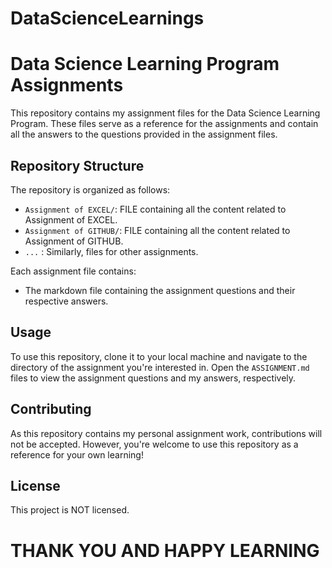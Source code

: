 # DataScienceLearnings

# Data Science Learning Program Assignments

This repository contains my assignment files for the Data Science Learning Program.
These files serve as a reference for the assignments and contain all the answers to the questions provided in the assignment files.

## Repository Structure

The repository is organized as follows:

- `Assignment of EXCEL/`: FILE containing all the content related to Assignment of EXCEL.
- `Assignment of GITHUB/`: FILE containing all the content related to Assignment of GITHUB.
- `...` : Similarly, files for other assignments.

Each assignment file contains:

- The markdown file containing the assignment questions and their respective answers.

## Usage

To use this repository, clone it to your local machine and navigate to the directory of the assignment you're interested in.
Open the `ASSIGNMENT.md`  files to view the assignment questions and my answers, respectively.

## Contributing

As this repository contains my personal assignment work, contributions will not be accepted.
However, you're welcome to use this repository as a reference for your own learning!

## License

This project is NOT licensed.


# THANK YOU AND HAPPY LEARNING
